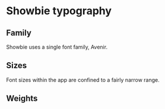 # Showbie typography

## Family

Showbie uses a single font family, Avenir.

## Sizes

Font sizes within the app are confined to a fairly narrow range.

<figure class="mh0 mv5">
  <SizeSwatch name="xs" value="1rem" family="Avenir W04" />
  <SizeSwatch name="sm" value="1.08334rem" family="Avenir W04" />
  <SizeSwatch name="base" value="1.25rem" family="Avenir W04" />
  <SizeSwatch name="md" value="1.4167rem" family="Avenir W04" />
  <SizeSwatch name="lg" value="1.5rem" family="Avenir W04" />
  <SizeSwatch name="xl" value="1.75rem" family="Avenir W04" />
</figure>

## Weights

<figure class="mh0 mv5">
  <WeightSwatch weight="300" name="light" family="Avenir W04" />
  <WeightSwatch weight="400" name="book" family="Avenir W04" />
  <WeightSwatch weight="500" name="roman" family="Avenir W04" />
  <WeightSwatch weight="600" name="medium" family="Avenir W04" />
  <WeightSwatch weight="800" name="heavy" family="Avenir W04" />
  <WeightSwatch weight="900" name="black" family="Avenir W04" />
</figure>

